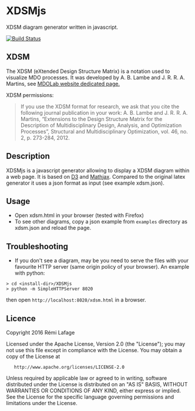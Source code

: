 # XDSMjs
XDSM diagram generator written in javascript. 

[![Build Status](https://travis-ci.org/OneraHub/XDSMjs.svg?branch=master)](https://travis-ci.org/OneraHub/XDSMjs)

## XDSM
The XDSM (eXtended Design Structure Matrix) is a notation used to visualize MDO processes. 
It was developed by A. B. Lambe and J. R. R. A. Martins, see [MDOLab website dedicated page.](http://mdolab.engin.umich.edu/content/xdsm-overview)

XDSM permissions:
> If you use the XDSM format for research, we ask that you cite the following journal publication in your work:
> A. B. Lambe and J. R. R. A. Martins, “Extensions to the Design Structure Matrix for the Description of Multidisciplinary Design, Analysis, and Optimization Processes”, Structural and Multidisciplinary Optimization, vol. 46, no. 2, p. 273-284, 2012.

## Description
XDSMjs is a javascript generator allowing to display a XDSM diagram within a web page. 
It is based on [D3](https://d3js.org/) and [Mathjax](https://www.mathjax.org/).
Compared to the original latex generator it uses a json format as input (see example xdsm.json).

## Usage
* Open xdsm.html in your browser (tested with Firefox) 
* To see other diagrams, copy a json example from `examples` directory as xdsm.json and reload the page. 

## Troubleshooting
* If you don't see a diagram, may be you need to serve the files with your favourite HTTP server (same origin policy of your browser). An example with python:
```
> cd <install-dir>/XDSMjs
> python -m SimpleHTTPServer 8020
```
then open `http://localhost:8020/xdsm.html` in a browser.

## Licence
 Copyright 2016 Rémi Lafage

   Licensed under the Apache License, Version 2.0 (the "License");
   you may not use this file except in compliance with the License.
   You may obtain a copy of the License at

       http://www.apache.org/licenses/LICENSE-2.0

   Unless required by applicable law or agreed to in writing, software
   distributed under the License is distributed on an "AS IS" BASIS,
   WITHOUT WARRANTIES OR CONDITIONS OF ANY KIND, either express or implied.
   See the License for the specific language governing permissions and
   limitations under the License.
